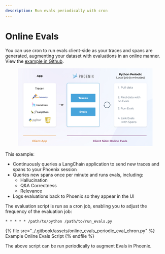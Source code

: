 ```yaml
---
description: Run evals periodically with cron
---
```


# Online Evals

You can use cron to run evals client-side as your traces and spans are generated, augmenting your dataset with evaluations in an online manner. View the [example in Github](https://github.com/Arize-ai/phoenix/tree/main/examples/cron-evals).

<figure><img src="../.gitbook/assets/oneline Evals.png" alt=""><figcaption></figcaption></figure>

This example:

* Continuously queries a LangChain application to send new traces and spans to your Phoenix session
* Queries new spans once per minute and runs evals, including:
  * Hallucination
  * Q\&A Correctness
  * Relevance
* Logs evaluations back to Phoenix so they appear in the UI

The evaluation script is run as a cron job, enabling you to adjust the frequency of the evaluation job:

```
* * * * * /path/to/python /path/to/run_evals.py
```

{% file src="../.gitbook/assets/online_evals_periodic_eval_chron.py" %}
Example Online Evals Script
{% endfile %}

The above script can be run periodically to augment Evals in Phoenix.

